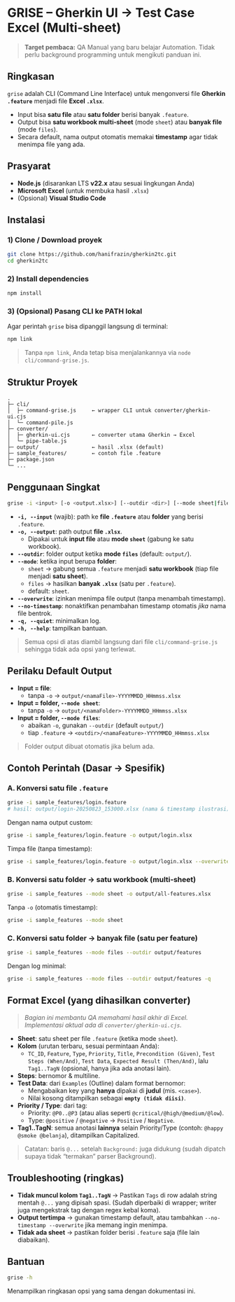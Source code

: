 # GRISE – Gherkin UI → Test Case Excel (Multi‑sheet)

> **Target pembaca:** QA Manual yang baru belajar Automation. Tidak perlu background programming untuk mengikuti panduan ini.

## Ringkasan
`grise` adalah CLI (Command Line Interface) untuk mengonversi file **Gherkin `.feature`** menjadi file **Excel `.xlsx`**.  
- Input bisa **satu file** atau **satu folder** berisi banyak `.feature`.
- Output bisa **satu workbook multi‑sheet** (mode `sheet`) atau **banyak file** (mode `files`).
- Secara default, nama output otomatis memakai **timestamp** agar tidak menimpa file yang ada.

## Prasyarat
- **Node.js** (disarankan LTS **v22.x** atau sesuai lingkungan Anda)
- **Microsoft Excel** (untuk membuka hasil `.xlsx`)
- (Opsional) **Visual Studio Code**

## Instalasi

### 1) Clone / Download proyek
```bash
git clone https://github.com/hanifrazin/gherkin2tc.git
cd gherkin2tc
```

### 2) Install dependencies
```bash
npm install
```

### 3) (Opsional) Pasang CLI ke PATH lokal
Agar perintah `grise` bisa dipanggil langsung di terminal:
```bash
npm link
```
> Tanpa `npm link`, Anda tetap bisa menjalankannya via `node cli/command-grise.js`.

## Struktur Proyek
```
.
├─ cli/
│  ├─ command-grise.js     ← wrapper CLI untuk converter/gherkin-ui.cjs
│  └─ command-pile.js
├─ converter/
│  ├─ gherkin-ui.cjs       ← converter utama Gherkin → Excel
│  └─ pipe-table.js
├─ output/                 ← hasil .xlsx (default)
├─ sample_features/        ← contoh file .feature
├─ package.json
└─ ...
```

## Penggunaan Singkat
```bash
grise -i <input> [-o <output.xlsx>] [--outdir <dir>] [--mode sheet|files] [--overwrite] [--no-timestamp] [-q|--quiet]
```

- **`-i, --input`** (wajib): path ke **file `.feature`** atau **folder** yang berisi `.feature`.
- **`-o, --output`**: path output **file `.xlsx`**.
  - Dipakai untuk **input file** atau **mode `sheet`** (gabung ke satu workbook).
- **`--outdir`**: folder output ketika **mode `files`** (default: `output/`).
- **`--mode`**: ketika input berupa **folder**:
  - `sheet` → gabung semua `.feature` menjadi **satu workbook** (tiap file menjadi **satu sheet**).
  - `files` → hasilkan **banyak `.xlsx`** (satu per `.feature`).
  - default: `sheet`.
- **`--overwrite`**: izinkan menimpa file output (tanpa menambah timestamp).
- **`--no-timestamp`**: nonaktifkan penambahan timestamp otomatis *jika* nama file bentrok.
- **`-q, --quiet`**: minimalkan log.
- **`-h, --help`**: tampilkan bantuan.

> Semua opsi di atas diambil langsung dari file `cli/command-grise.js` sehingga tidak ada opsi yang terlewat.

## Perilaku Default Output
- **Input = file**:
  - tanpa `-o` → `output/<namaFile>-YYYYMMDD_HHmmss.xlsx`
- **Input = folder, `--mode sheet`**:
  - tanpa `-o` → `output/<namaFolder>-YYYYMMDD_HHmmss.xlsx`
- **Input = folder, `--mode files`**:
  - abaikan `-o`, gunakan `--outdir` (default `output/`)
  - tiap `.feature` → `<outdir>/<namaFeature>-YYYYMMDD_HHmmss.xlsx`

> Folder output dibuat otomatis jika belum ada.

## Contoh Perintah (Dasar → Spesifik)

### A. Konversi satu file `.feature`
```bash
grise -i sample_features/login.feature
# hasil: output/login-20250823_153000.xlsx (nama & timestamp ilustrasi)
```

Dengan nama output custom:
```bash
grise -i sample_features/login.feature -o output/login.xlsx
```

Timpa file (tanpa timestamp):
```bash
grise -i sample_features/login.feature -o output/login.xlsx --overwrite --no-timestamp
```

### B. Konversi satu folder → **satu workbook** (multi‑sheet)
```bash
grise -i sample_features --mode sheet -o output/all-features.xlsx
```

Tanpa `-o` (otomatis timestamp):
```bash
grise -i sample_features --mode sheet
```

### C. Konversi satu folder → **banyak file** (satu per feature)
```bash
grise -i sample_features --mode files --outdir output/features
```

Dengan log minimal:
```bash
grise -i sample_features --mode files --outdir output/features -q
```

## Format Excel (yang dihasilkan converter)
> *Bagian ini membantu QA memahami hasil akhir di Excel. Implementasi aktual ada di `converter/gherkin-ui.cjs`.*

- **Sheet**: satu sheet per file `.feature` (ketika mode `sheet`).
- **Kolom** (urutan terbaru, sesuai permintaan Anda):
  - `TC_ID`, `Feature`, `Type`, `Priority`, `Title`, `Precondition (Given)`, `Test Steps (When/And)`, `Test Data`, `Expected Result (Then/And)`, lalu `Tag1..TagN` (opsional, hanya jika ada anotasi lain).
- **Steps**: bernomor & multiline.
- **Test Data**: dari `Examples` (Outline) dalam format bernomor:
  - Mengabaikan key yang **hanya** dipakai di **judul** (mis. `<case>`).
  - Nilai kosong ditampilkan sebagai **`empty (tidak diisi)`**.
- **Priority / Type**: dari tag:
  - Priority: `@P0..@P3` (atau alias seperti `@critical/@high/@medium/@low`).
  - Type: `@positive` / `@negative` → `Positive` / `Negative`.
- **Tag1..TagN**: semua anotasi **lainnya** selain Priority/Type (contoh: `@happy @smoke @belanja`), ditampilkan Capitalized.

> Catatan: baris `@...` setelah `Background:` juga didukung (sudah dipatch supaya tidak “termakan” parser Background).

## Troubleshooting (ringkas)
- **Tidak muncul kolom `Tag1..TagN`** → Pastikan `Tags` di row adalah string mentah `@...` yang dipisah spasi. (Sudah diperbaiki di wrapper; writer juga mengekstrak tag dengan regex kebal koma).
- **Output tertimpa** → gunakan timestamp default, atau tambahkan `--no-timestamp --overwrite` jika memang ingin menimpa.
- **Tidak ada sheet** → pastikan folder berisi `.feature` saja (file lain diabaikan).

## Bantuan
```bash
grise -h
```
Menampilkan ringkasan opsi yang sama dengan dokumentasi ini.
